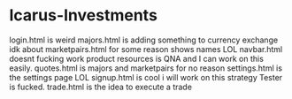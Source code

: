 # Icarus-Investments
login.html is weird
majors.html is adding something to currency exchange idk about
marketpairs.html for some reason shows names LOL
navbar.html doesnt fucking work
product resources is QNA and I can work on this easily.
quotes.html is majors and marketpairs for no reason
settings.html is the settings page LOL
signup.html is cool i will work on this
strategy Tester is fucked.
trade.html is the idea to execute a trade
